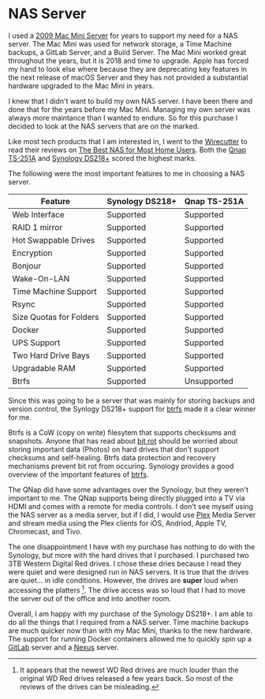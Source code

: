 # NAS Server

I used a [2009 Mac Mini Server](https://arstechnica.com/gadgets/2010/01/mac-mini-with-snow-leopard-server-review/) for years to support my need for a NAS server. The Mac Mini was used for network storage, a Time Machine backups, a GitLab Server, and a Build Server. The Mac Mini worked great throughout the years, but it is 2018 and time to upgrade. Apple has forced my hand to look else where because they are deprecating key features in the next release of macOS Server and they has not provided a substantial hardware upgraded to the Mac Mini in years.

I knew that I didn't want to build my own NAS server. I have been there and done that for the years before my Mac Mini. Managing my own server was always more maintance than I wanted to endure. So for this purchase I decided to look at the NAS servers that are on the marked.

Like most tech products that I am interested in, I went to the [Wirecutter](https://thewirecutter.com) to read their reviews on [The Best NAS for Most Home Users](https://thewirecutter.com/reviews/best-network-attached-storage/). Both the [Qnap TS-251A](https://www.qnap.com/en-us/product/ts-251a) and [Synology DS218+](https://www.synology.com/en-us/products/DS218+) scored the highest marks.

The following were the most important features to me in choosing a NAS server.

| Feature                | Synology DS218+ | Qnap TS-251A
|------------------------|-----------------|-------------
| Web Interface          | Supported       | Supported
| RAID 1 mirror          | Supported       | Supported
| Hot Swappable Drives   | Supported       | Supported
| Encryption             | Supported       | Supported
| Bonjour                | Supported       | Supported
| Wake-On-LAN            | Supported       | Supported
| Time Machine Support   | Supported       | Supported
| Rsync                  | Supported       | Supported
| Size Quotas for Folders| Supported       | Supported
| Docker                 | Supported       | Supported
| UPS Support            | Supported       | Supported
| Two Hard Drive Bays    | Supported       | Supported
| Upgradable RAM         | Supported       | Supported
| Btrfs                  | Supported       | Unsupported

Since this was going to be a server that was mainly for storing backups and version control, the Synlogy DS218+ support for [btrfs](https://en.wikipedia.org/wiki/Btrfs) made it a clear winner for me.

Btrfs is a CoW (copy on write) filesytem that supports checksums and snapshots. Anyone that has read about [bit rot](https://en.wikipedia.org/wiki/Data_degradation) should be worried about storing important data (Photos) on hard drives that don't support checksums and self-healing. Btrfs data protection and recovery mechanisms prevent bit rot from occuring. Synology provides a good overview of the important features of [btrfs](https://www.synology.com/en-us/dsm/Btrfs).

The QNap did have some advantages over the Synology, but they weren't important to me. The QNap supports being directly plugged into a TV via HDMI and comes with a remote for media controls. I don't see myself using the NAS server as a media server, but if I did, I would use [Plex](https://www.plex.tv) Media Server and stream media using the Plex clients for iOS, Andriod, Apple TV, Chromecast, and Tivo.

The one disappointment I have with my purchase has nothing to do with the Synology, but more with the hard drives that I purchased. I purchased two 3TB Western Digital Red drives. I chose these dries because I read they were quiet and were designed run in NAS servers. It is true that the drives are quiet...  in idle conditions. However, the drives are **super** loud when accessing the platters [^1]. The drive access was so loud that I had to move the server out of the office and into another room.

Overall, I am happy with my purchase of the Synology DS218+. I am able to do all the things that I required from a NAS server. Time machine backups are much quicker now than with my Mac Mini, thanks to the new hardware. The support for running Docker containers allowed me to quickly spin up a [GitLab](https://about.gitlab.com) server and a [Nexus](http://www.sonatype.org/nexus/) server.

[^1]: It appears that the newest WD Red drives are much louder than the original WD Red drives released a few years back. So most of the reviews of the drives can be misleading.
